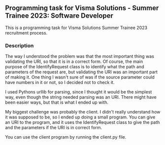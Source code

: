 ## Programming task for Visma Solutions - Summer Trainee 2023: Software Developer

This is a programming task for Visma Solutions Summer Trainee 2023 recruitment process.

### Description

The way I understood the problem was that the most important thing was validating the URI, so that it is in a correct form. Of course, the main purpose of the IdentifyRequest class is to identify what the path and parameters of the request are, but validating the URI was an important part of making it. One thing I wasn't sure of was if the source parameter could have numbers in it or not, so I decided not to check it. 

I used Pythons urllib for parsing, since I thought it would be the simplest way, even though the string needed parsing was an URI. There might have been easier ways, but that is what I ended up with. 

My biggest challenge was probably the client. I didn't really understand how it was supposed to be, so I ended up doing a small program. You can give an URI to the program, and it uses the IdentifyRequest class to give the path and the parameters if the URI is in correct form. 

You can use the client program by running the client.py file. 
